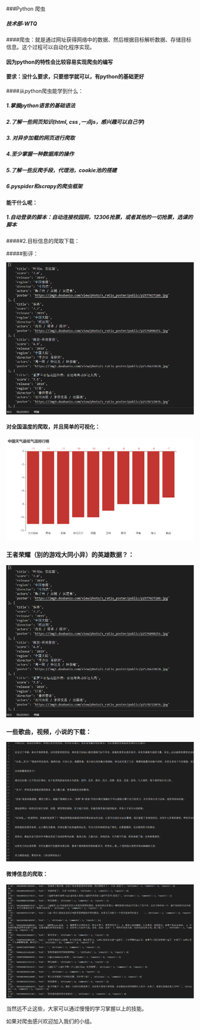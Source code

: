 ###Python 爬虫

#####											技术部-WTQ

####爬虫：就是通过网址获得网络中的数据、然后根据目标解析数据、存储目标信息。这个过程可以自动化程序实现。

#### 因为python的特性会比较容易实现爬虫的编写

#### 要求：没什么要求，只要想学就可以，有python的基础更好

####从python爬虫能学到什么：

#####		1.掌握python语言的基础语法

##### 		2.了解一些网页知识(html, css ,一点js，感兴趣可以自己学)

#####		3. 对异步加载的网页进行爬取

#####	    4.至少掌握一种数据库的操作

##### 		5.了解一些反爬手段，代理池，cookie池的搭建

##### 	   6.pyspider和scrapy的爬虫框架

   

#### 能干什么呢：

##### 1.自动登录的脚本：自动连接校园网，12306抢票，或者其他的一切抢票，选课的脚本

#####2.目标信息的爬取下载：

#####影评：

![1584892070966.png](https://github.com/wtqustb/Python3Spiders_Study/raw/01f78408a437b012a952b7a37dc061690ec91903/1584892070966.png)











#### 对全国温度的爬取，并且简单的可视化：



![1584892147138.png](https://github.com/wtqustb/Python3Spiders_Study/raw/master/1584892147138.png?raw=true)







### 王者荣耀（别的游戏大同小异）的英雄数据？：

![1584892070966.png](https://github.com/wtqustb/Python3Spiders_Study/raw/master/1584892070966.png?raw=true)











### 一些歌曲，视频，小说的下载：

![1584892612593.png](https://github.com/wtqustb/Python3Spiders_Study/raw/master/1584892612593.png?raw=true)





#### 微博信息的爬取：

![捕获.PNG](https://github.com/wtqustb/Python3Spiders_Study/raw/master/%E6%8D%95%E8%8E%B7.PNG?raw=true)







当然远不止这些，大家可以通过慢慢的学习掌握以上的技能。

如果对爬虫感兴欢迎加入我们的小组。







  





###	

